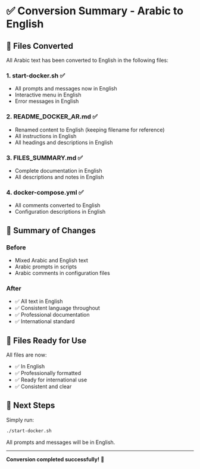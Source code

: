 # ✅ Conversion Summary - Arabic to English

## 🔄 Files Converted

All Arabic text has been converted to English in the following files:

### 1. **start-docker.sh** ✅
- All prompts and messages now in English
- Interactive menu in English
- Error messages in English

### 2. **README_DOCKER_AR.md** ✅
- Renamed content to English (keeping filename for reference)
- All instructions in English
- All headings and descriptions in English

### 3. **FILES_SUMMARY.md** ✅
- Complete documentation in English
- All descriptions and notes in English

### 4. **docker-compose.yml** ✅
- All comments converted to English
- Configuration descriptions in English

## 📝 Summary of Changes

### Before
- Mixed Arabic and English text
- Arabic prompts in scripts
- Arabic comments in configuration files

### After
- ✅ All text in English
- ✅ Consistent language throughout
- ✅ Professional documentation
- ✅ International standard

## 🎯 Files Ready for Use

All files are now:
- ✅ In English
- ✅ Professionally formatted
- ✅ Ready for international use
- ✅ Consistent and clear

## 🚀 Next Steps

Simply run:
```bash
./start-docker.sh
```

All prompts and messages will be in English.

---

**Conversion completed successfully!** 🎉
